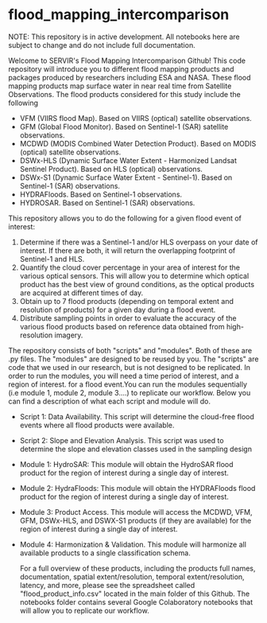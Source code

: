 # flood_mapping_intercomparison

NOTE: This repository is in active development. All notebooks here are subject to change and do not include full documentation. 

Welcome to SERVIR's Flood Mapping Intercomparison Github! This code repository will introduce you to different flood mapping products and packages produced by researchers including ESA and NASA. These flood mapping products map surface water in near real time from Satellite Observations. The flood products considered for this study include the following 

* VFM (VIIRS flood Map). Based on VIIRS (optical) satellite observations.
* GFM (Global Flood Monitor). Based on Sentinel-1 (SAR) satellite observations.
* MCDWD (MODIS Combined Water Detection Product). Based on MODIS (optical) satellite observations.
* DSWx-HLS (Dynamic Surface Water Extent - Harmonized Landsat Sentinel Product). Based on HLS (optical) observations.
* DSWx-S1 (Dynamic Surface Water Extent - Sentinel-1). Based on Sentinel-1 (SAR) observations. 
* HYDRAFloods. Based on Sentinel-1 observations.
* HYDROSAR. Based on Sentinel-1 (SAR) observations.

This repository allows you to do the following for a given flood event of interest: 
  1. Determine if there was a Sentinel-1 and/or HLS overpass on your date of interest. If there are both, it will return the overlapping footprint of Sentinel-1 and HLS.
  2. Quantify the cloud cover percentage in your area of interest for the various optical sensors. This will allow you to determine which optical product has the best view of ground conditions, as the optical products are acquired at different times of day.
  3. Obtain up to 7 flood products (depending on temporal extent and resolution of products) for a given day during a flood event.
  4.  Distribute sampling points in order to evaluate the accuracy of the various flood products based on reference data obtained from high-resolution imagery.

The repository consists of both "scripts" and "modules". Both of these are .py files. The "modules" are designed to be reused by you. The "scripts" are code that we used in our research, but is not designed to be replicated. In order to run the modules, you will need a time period of interest, and a region of interest. for a flood event.You can run the modules sequentially (i.e module 1, module 2, module 3....) to replicate our workflow. Below you can find a description of what each script and module will do. 

* Script 1: Data Availability. This script will determine the cloud-free flood events where all flood products were available.
* Script 2: Slope and Elevation Analysis. This script was used to determine the slope and elevation classes used in the sampling design

* Module 1: HydroSAR: This module will obtain the HydroSAR flood product for the region of interest during a single day of interest. 
* Module 2: HydraFloods: This module will obtain the HYDRAFloods flood product for the region of interest during a single day of interest. 
* Module 3: Product Access. This module will access the MCDWD, VFM, GFM, DSWx-HLS, and DSWX-S1 products (if they are available) for the region of interest during a single day of interest.
* Module 4: Harmonization & Validation. This module will harmonize all available products to a single classification schema. 

  For a full overview of these products, including the products full names, documentation, spatial extent/resolution, temporal extent/resolution, latency, and more, please see the spreadsheet called "flood_product_info.csv" located in the main folder of this Github. The notebooks folder contains several Google Colaboratory notebooks that will allow you to replicate our workflow. 
